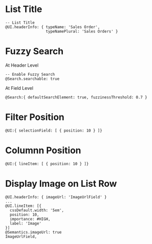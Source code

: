 # List Title

```
-- List Title
@UI.headerInfo: { typeName: 'Sales Order',
                  typeNamePlural: 'Sales Orders' }
```
               
# Fuzzy Search

At Header Level

```
-- Enable Fuzzy Search
@Search.searchable: true
```

At Field Level

```
@Search:{ defaultSearchElement: true, fuzzinessThreshold: 0.7 }
```

# Filter Position

```
@UI:{ selectionField: [ { position: 10 } ]}
```

# Columnn Position

```
@UI:{ lineItem: [ { position: 10 } ]}
```

# Display Image on List Row

```
@UI.headerInfo: { imageUrl: 'ImageUrlField' }
...
@UI.lineItem: [{
  cssDefault.width: '5em',
  position: 10,
  importance: #HIGH,
  label: 'Image'
}]
@Semantics.imageUrl: true
ImageUrlField,
```
